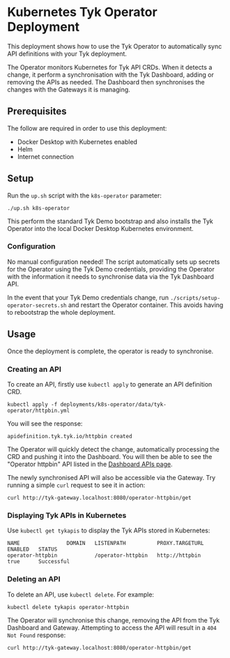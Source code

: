 # Kubernetes Tyk Operator Deployment

This deployment shows how to use the Tyk Operator to automatically sync API definitions with your Tyk deployment.

The Operator monitors Kubernetes for Tyk API CRDs. When it detects a change, it perform a synchronisation with the Tyk Dashboard, adding or removing the APIs as needed. The Dashboard then synchronises the changes with the Gateways it is managing.

## Prerequisites

The follow are required in order to use this deployment:
- Docker Desktop with Kubernetes enabled
- Helm
- Internet connection

## Setup

Run the `up.sh` script with the `k8s-operator` parameter:

```
./up.sh k8s-operator
```

This perform the standard Tyk Demo bootstrap and also installs the Tyk Operator into the local Docker Desktop Kubernetes environment.

### Configuration

No manual configuration needed! The script automatically sets up secrets for the Operator using the Tyk Demo credentials, providing the Operator with the information it needs to synchronise data via the Tyk Dashboard API.

In the event that your Tyk Demo credentials change, run `./scripts/setup-operator-secrets.sh` and restart the Operator container. This avoids having to rebootstrap the whole deployment.

## Usage

Once the deployment is complete, the operator is ready to synchronise.

### Creating an API

To create an API, firstly use `kubectl apply` to generate an API definition CRD.

```
kubectl apply -f deployments/k8s-operator/data/tyk-operator/httpbin.yml
```

You will see the response:

```
apidefinition.tyk.tyk.io/httpbin created
```

The Operator will quickly detect the change, automatically processing the CRD and pushing it into the Dashboard. You will then be able to see the "Operator httpbin" API listed in the [Dashboard APIs page](http://tyk-dashboard.localhost:3000/apis). 

The newly synchronised API will also be accessible via the Gateway. Try running a simple `curl` request to see it in action:

```
curl http://tyk-gateway.localhost:8080/operator-httpbin/get
```

### Displaying Tyk APIs in Kubernetes

Use `kubectl get tykapis` to display the Tyk APIs stored in Kubernetes:

```
NAME               DOMAIN   LISTENPATH          PROXY.TARGETURL      ENABLED   STATUS
operator-httpbin            /operator-httpbin   http://httpbin       true      Successful
```

### Deleting an API

To delete an API, use `kubectl delete`. For example:

```
kubectl delete tykapis operator-httpbin
```

The Operator will synchronise this change, removing the API from the Tyk Dashboard and Gateway. Attempting to access the API will result in a `404 Not Found` response:

```
curl http://tyk-gateway.localhost:8080/operator-httpbin/get
```
